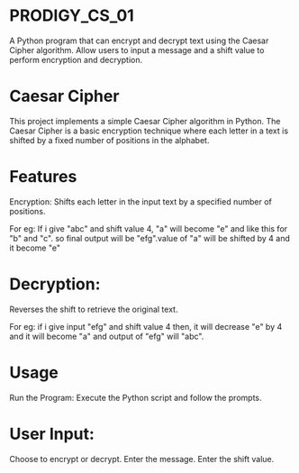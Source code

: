 # PRODIGY_CS_01
A Python program that can encrypt and decrypt text using the Caesar Cipher algorithm. Allow users to input a message and a shift value to perform encryption and decryption.

# Caesar Cipher
This project implements a simple Caesar Cipher algorithm in Python. The Caesar Cipher is a basic encryption technique where each letter in a text is shifted by a fixed number of positions in the alphabet.

# Features
Encryption:
Shifts each letter in the input text by a specified number of positions.

For eg: If i give "abc" and shift value 4, "a" will become "e" and like this for "b" and "c". so final output will be "efg".value of "a" will be shifted by 4 and it become "e"

# Decryption:
Reverses the shift to retrieve the original text.

For eg: if i give input "efg" and shift value 4 then, it will decrease "e" by 4 and it will become "a" and output of "efg" will "abc".

# Usage
Run the Program: Execute the Python script and follow the prompts.

# User Input:
Choose to encrypt or decrypt.
Enter the message.
Enter the shift value.
